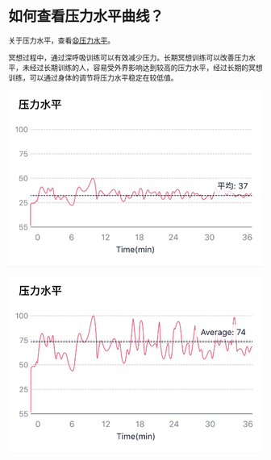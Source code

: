 # 如何查看压力水平曲线？

关于压力水平，查看[😧压力水平](../名词解释/压力水平)。

冥想过程中，通过深呼吸训练可以有效减少压力。长期冥想训练可以改善压力水平，未经过长期训练的人，容易受外界影响达到较高的压力水平，经过长期的冥想训练，可以通过身体的调节将压力水平稳定在较低值。

![典型的冥想时压力水平变化（较低水平，相对稳定）](media/15971282336142.jpg)



![典型的非冥想状态下压力水平变化（工作状态，较高水平，波动较大）](media/15971282436395.jpg)

